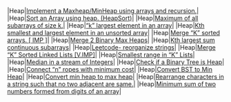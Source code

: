|     |     |
| --- | --- |
 
|Heap|[Implement a Maxheap/MinHeap using arrays and recursion.](https://www.geeksforgeeks.org/building-heap-from-array/)|
|Heap|[Sort an Array using heap. (HeapSort)](https://www.geeksforgeeks.org/heap-sort/)|
|Heap|[Maximum of all subarrays of size k.](https://www.geeksforgeeks.org/sliding-window-maximum-maximum-of-all-subarrays-of-size-k/)|
|Heap|[“k” largest element in an array](https://practice.geeksforgeeks.org/problems/k-largest-elements4206/1)|
|Heap|[Kth smallest and largest element in an unsorted array](https://www.geeksforgeeks.org/kth-smallestlargest-element-unsorted-array/)|
|Heap|[Merge “K” sorted arrays. [ IMP ]](https://practice.geeksforgeeks.org/problems/merge-k-sorted-arrays/1)|
|Heap|[Merge 2 Binary Max Heaps](https://practice.geeksforgeeks.org/problems/merge-two-binary-max-heap/0)|
|Heap|[Kth largest sum continuous subarrays](https://www.geeksforgeeks.org/k-th-largest-sum-contiguous-subarray/)|
|Heap|[Leetcode- reorganize strings](https://leetcode.com/problems/reorganize-string/)|
|Heap|[Merge “K” Sorted Linked Lists [V.IMP]](https://practice.geeksforgeeks.org/problems/merge-k-sorted-linked-lists/1)|
|Heap|[Smallest range in “K” Lists](https://practice.geeksforgeeks.org/problems/find-smallest-range-containing-elements-from-k-lists/1)|
|Heap|[Median in a stream of Integers](https://practice.geeksforgeeks.org/problems/find-median-in-a-stream/0)|
|Heap|[Check if a Binary Tree is Heap](https://practice.geeksforgeeks.org/problems/is-binary-tree-heap/1)|
|Heap|[Connect “n” ropes with minimum cost](https://practice.geeksforgeeks.org/problems/minimum-cost-of-ropes/0)|
|Heap|[Convert BST to Min Heap](https://www.geeksforgeeks.org/convert-bst-min-heap/)|
|Heap|[Convert min heap to max heap](https://www.geeksforgeeks.org/convert-min-heap-to-max-heap/)|
|Heap|[Rearrange characters in a string such that no two adjacent are same.](https://practice.geeksforgeeks.org/problems/rearrange-characters/0)|
|Heap|[Minimum sum of two numbers formed from digits of an array](https://practice.geeksforgeeks.org/problems/minimum-sum4058/1)|